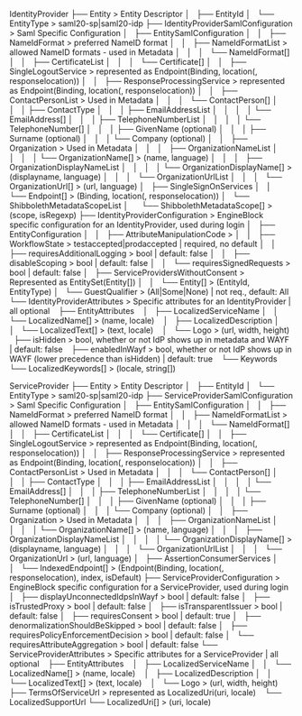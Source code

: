 IdentityProvider
├── Entity                                      > Entity Descriptor
│   ├── EntityId
│   └── EntityType                              > saml20-sp|saml20-idp
├── IdentityProviderSamlConfiguration           > Saml Specific Configuration
│   ├── EntitySamlConfiguration
│   │   ├── NameIdFormat                        > preferred NameID format
│   │   ├── NameIdFormatList                    > allowed NameID formats - used in Metadata
│   │   │   └── NameIdFormat[]
│   │   ├── CertificateList
│   │   │   └── Certificate[]
│   │   ├── SingleLogoutService                 > represented as Endpoint(Binding, location(, responselocation))
│   │   ├── ResponseProcessingService           > represented as Endpoint(Binding, location(, responselocation))
│   │   ├── ContactPersonList                   > Used in Metadata
│   │   │   └── ContactPerson[]
│   │   │       ├── ContactType
│   │   │       ├── EmailAddressList
│   │   │       │   └── EmailAddress[]
│   │   │       ├── TelephoneNumberList
│   │   │       │   └── TelephoneNumber[]
│   │   │       ├── GivenName (optional)
│   │   │       ├── Surname (optional)
│   │   │       └── Company (optional)
│   │   ├── Organization                        > Used in Metadata
│   │   │   ├── OrganizationNameList
│   │   │   │   └── OrganizationName[]          > (name, language)
│   │   │   ├── OrganizationDisplayNameList
│   │   │   │   └── OrganizationDisplayName[]   > (displayname, language)
│   │   │   └── OrganizationUrlList
│   │   │       └── OrganizationUrl[]           > (url, language)
│   ├── SingleSignOnServices
│   │   └── Endpoint[]                          > (Binding, location(, responselocation)) 
│   └── ShibbolethMetadataScopeList
│       └── ShibbolethMetadataScope[]           > (scope, isRegexp)
├── IdentityProviderConfiguration               > EngineBlock specific configuration for an IdentityProvider, used during login
│   ├── EntityConfiguration
│   │   ├── AttributeManipulationCode           > 
│   │   ├── WorkflowState                       > testaccepted|prodaccepted | required, no default
│   │   ├── requiresAdditionalLogging           > bool | default: false
│   │   ├── disableScoping                      > bool | default: false
│   │   └── requiresSignedRequests              > bool | default: false
│   ├── ServiceProvidersWithoutConsent          > Represented as EntitySet(Entity[])
│   │   └── Entity[]                            > (EntityId, EntityType)
│   └── GuestQualifier                          > (All|Some|None) | not req., default: All
└── IdentityProviderAttributes                  > Specific attributes for an IdentityProvider | all optional
    ├── EntityAttributes
    │   ├── LocalizedServiceName
    │   │   └── LocalizedName[]                 > (name, locale)
    │   ├── LocalizedDescription
    │   │   └── LocalizedText[]                 > (text, locale)
    │   └── Logo                                > (url, width, height)
    ├── isHidden                                > bool, whether or not IdP shows up in metadata and WAYF | default: false
    ├── enabledInWayf                           > bool, whether or not IdP shows up in WAYF (lower precedence than isHidden) | default: true
    └── Keywords
        └── LocalizedKeywords[]                 > (locale, string[])

ServiceProvider
├── Entity                                      > Entity Descriptor
│   ├── EntityId
│   └── EntityType                              > saml20-sp|saml20-idp
├── ServiceProviderSamlConfiguration            > Saml Specific Configuration
│   ├── EntitySamlConfiguration
│   │   ├── NameIdFormat                        > preferred NameID format
│   │   ├── NameIdFormatList                    > allowed NameID formats - used in Metadata
│   │   │   └── NameIdFormat[]
│   │   ├── CertificateList
│   │   │   └── Certificate[]
│   │   ├── SingleLogoutService                 > represented as Endpoint(Binding, location(, responselocation))
│   │   ├── ResponseProcessingService           > represented as Endpoint(Binding, location(, responselocation))
│   │   ├── ContactPersonList                   > Used in Metadata
│   │   │   └── ContactPerson[]
│   │   │       ├── ContactType
│   │   │       ├── EmailAddressList
│   │   │       │   └── EmailAddress[]
│   │   │       ├── TelephoneNumberList
│   │   │       │   └── TelephoneNumber[]
│   │   │       ├── GivenName (optional)
│   │   │       ├── Surname (optional)
│   │   │       └── Company (optional)
│   │   ├── Organization                        > Used in Metadata
│   │   │   ├── OrganizationNameList
│   │   │   │   └── OrganizationName[]          > (name, language)
│   │   │   ├── OrganizationDisplayNameList
│   │   │   │   └── OrganizationDisplayName[]   > (displayname, language)
│   │   │   └── OrganizationUrlList
│   │   │       └── OrganizationUrl             > (url, language)
│   ├── AssertionConsumerServices
│   │   └── IndexedEndpoint[]                   > (Endpoint(Binding, location(, responselocation), index, isDefault) 
├── ServiceProviderConfiguration                > EngineBlock specific configuration for a ServiceProvider, used during login
│   ├── displayUnconnectedIdpsInWayf            > bool | default: false
│   ├── isTrustedProxy                          > bool | default: false
│   ├── isTransparentIssuer                     > bool | default: false
│   ├── requiresConsent                         > bool | default: true
│   ├── denormalizationShouldBeSkipped          > bool | default: false
│   ├── requiresPolicyEnforcementDecision       > bool | default: false
│   └── requiresAttributeAggregation            > bool | default: false
└── ServiceProviderAttributes                   > Specific attributes for a ServiceProvider | all optional
    ├── EntityAttributes
    │   ├── LocalizedServiceName
    │   │   └── LocalizedName[]                 > (name, locale)
    │   ├── LocalizedDescription
    │   │   └── LocalizedText[]                 > (text, locale)
    │   └── Logo                                > (url, width, height)
    ├── TermsOfServiceUrl                       > represented as LocalizedUri(uri, locale)
    └── LocalizedSupportUrl
        └── LocalizedUri[]                      > (uri, locale)
